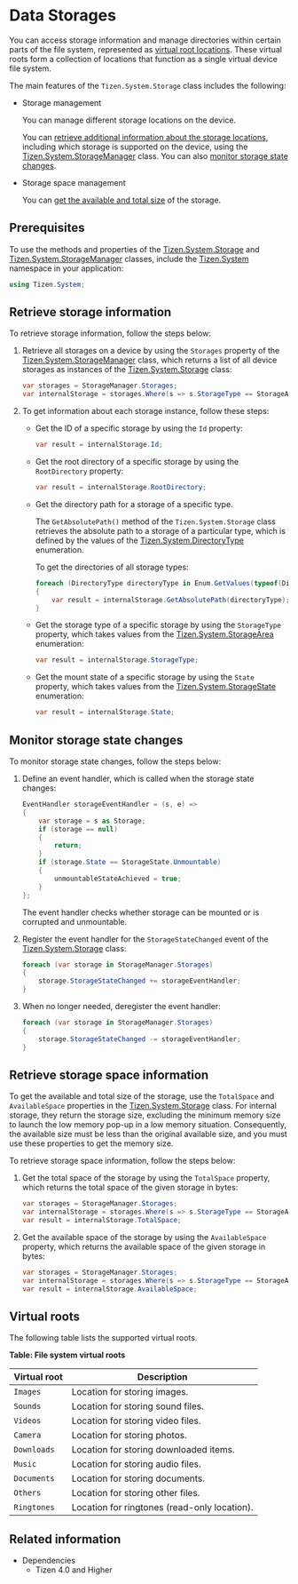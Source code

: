 # Data Storages


You can access storage information and manage directories within certain parts of the file system, represented as [virtual root locations](#virtualroots). These virtual roots form a collection of locations that function as a single virtual device file system.

The main features of the `Tizen.System.Storage` class includes the following:

-   Storage management

    You can manage different storage locations on the device.

    You can [retrieve additional information about the storage locations](#storage), including which storage is supported on the device, using the [Tizen.System.StorageManager](/application/dotnet/api/TizenFX/latest/api/Tizen.System.StorageManager.html) class. You can also [monitor storage state changes](#state).

-   Storage space management

    You can [get the available and total size](#space) of the storage.

## Prerequisites

To use the methods and properties of the [Tizen.System.Storage](/application/dotnet/api/TizenFX/latest/api/Tizen.System.Storage.html) and [Tizen.System.StorageManager](/application/dotnet/api/TizenFX/latest/api/Tizen.System.StorageManager.html) classes, include the [Tizen.System](/application/dotnet/api/TizenFX/latest/api/Tizen.System.html) namespace in your application:

```csharp
using Tizen.System;
```

<a name="storage"></a>
## Retrieve storage information

To retrieve storage information, follow the steps below:

1.  Retrieve all storages on a device by using the `Storages` property of the [Tizen.System.StorageManager](/application/dotnet/api/TizenFX/latest/api/Tizen.System.StorageManager.html) class, which returns a list of all device storages as instances of the [Tizen.System.Storage](/application/dotnet/api/TizenFX/latest/api/Tizen.System.Storage.html) class:

    ```csharp
    var storages = StorageManager.Storages;
    var internalStorage = storages.Where(s => s.StorageType == StorageArea.Internal).FirstOrDefault();
    ```

2.  To get information about each storage instance, follow these steps:
    -   Get the ID of a specific storage by using the `Id` property:

        ```csharp
        var result = internalStorage.Id;
        ```

    -   Get the root directory of a specific storage by using the `RootDirectory` property:

        ```csharp
        var result = internalStorage.RootDirectory;
        ```

    -   Get the directory path for a storage of a specific type.

        The `GetAbsolutePath()` method of the `Tizen.System.Storage` class retrieves the absolute path to a storage of a particular type, which is defined by the values of the [Tizen.System.DirectoryType](/application/dotnet/api/TizenFX/latest/api/Tizen.System.DirectoryType.html) enumeration.

        To get the directories of all storage types:

        ```csharp
        foreach (DirectoryType directoryType in Enum.GetValues(typeof(DirectoryType)))
        {
            var result = internalStorage.GetAbsolutePath(directoryType);
        }
        ```

    -   Get the storage type of a specific storage by using the `StorageType` property, which takes values from the [Tizen.System.StorageArea](/application/dotnet/api/TizenFX/latest/api/Tizen.System.StorageArea.html) enumeration:

        ```csharp
        var result = internalStorage.StorageType;
        ```

    -   Get the mount state of a specific storage by using the `State` property, which takes values from the [Tizen.System.StorageState](/application/dotnet/api/TizenFX/latest/api/Tizen.System.StorageState.html) enumeration:

        ```csharp
        var result = internalStorage.State;
        ```

<a name="state"></a>
## Monitor storage state changes

To monitor storage state changes, follow the steps below:

1.  Define an event handler, which is called when the storage state changes:

    ```csharp
    EventHandler storageEventHandler = (s, e) =>
    {
        var storage = s as Storage;
        if (storage == null)
        {
            return;
        }
        if (storage.State == StorageState.Unmountable)
        {
            unmountableStateAchieved = true;
        }
    };
    ```

    The event handler checks whether storage can be mounted or is corrupted and unmountable.

2.  Register the event handler for the `StorageStateChanged` event of the [Tizen.System.Storage](/application/dotnet/api/TizenFX/latest/api/Tizen.System.Storage.html) class:

    ```csharp
    foreach (var storage in StorageManager.Storages)
    {
        storage.StorageStateChanged += storageEventHandler;
    }
    ```

3.  When no longer needed, deregister the event handler:

    ```csharp
    foreach (var storage in StorageManager.Storages)
    {
        storage.StorageStateChanged -= storageEventHandler;
    }
    ```

<a name="space"></a>
## Retrieve storage space information

To get the available and total size of the storage, use the `TotalSpace` and `AvailableSpace` properties in the [Tizen.System.Storage](/application/dotnet/api/TizenFX/latest/api/Tizen.System.Storage.html) class. For internal storage, they return the storage size, excluding the minimum memory size to launch the low memory pop-up in a low memory situation. Consequently, the available size must be less than the original available size, and you must use these properties to get the memory size.

To retrieve storage space information, follow the steps below:

1.  Get the total space of the storage by using the `TotalSpace` property, which returns the total space of the given storage in bytes:

    ```csharp
    var storages = StorageManager.Storages;
    var internalStorage = storages.Where(s => s.StorageType == StorageArea.Internal).FirstOrDefault();
    var result = internalStorage.TotalSpace;
    ```

2.  Get the available space of the storage by using the `AvailableSpace` property, which returns the available space of the given storage in bytes:

    ```csharp
    var storages = StorageManager.Storages;
    var internalStorage = storages.Where(s => s.StorageType == StorageArea.Internal).FirstOrDefault();
    var result = internalStorage.AvailableSpace;
    ```

<a name="virtualroots"></a>
## Virtual roots

The following table lists the supported virtual roots.

**Table: File system virtual roots**

| Virtual root | Description                              |
|------------|----------------------------------------|
| `Images`     | Location for storing images.             |
| `Sounds`     | Location for storing sound files.        |
| `Videos`     | Location for storing video files.        |
| `Camera`     | Location for storing photos.             |
| `Downloads`  | Location for storing downloaded items.   |
| `Music`      | Location for storing audio files.        |
| `Documents`  | Location for storing documents.          |
| `Others`     | Location for storing other files.        |
| `Ringtones`  | Location for ringtones (read-only location). |



## Related information
* Dependencies
  -   Tizen 4.0 and Higher
